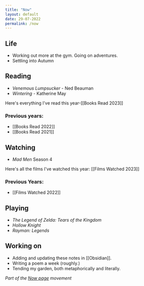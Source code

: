 ```yaml
---
title: "Now"
layout: default
date: 29-07-2022
permalink: /now
---
```


## Life

- Working out more at the gym. Going on adventures. 
- Settling into Autumn

## Reading

- *Venemous Lumpsucker* - Ned Beauman
- *Wintering* - Katherine May

Here's everything I've read this year-[[Books Read 2023]]

### Previous years:

- [[Books Read 2022]]  
- [[Books Read 2021]] 

## Watching

- *Mad Men* Season 4

Here's all the films I've watched this year: [[Films Watched 2023]]

### Previous Years:

- [[Films Watched 2022]]

## Playing

- *The Legend of Zelda: Tears of the Kingdom*
-  *Hollow Knight*
-  *Rayman: Legends*

## Working on

-   Adding and updating these notes in [[Obsidian]].
-   Writing a poem a week (roughly.)
-   Tending my garden, both metaphorically and literally. 

*Part of the <a href="https://nownownow.com/about" >Now page</a> movement*

